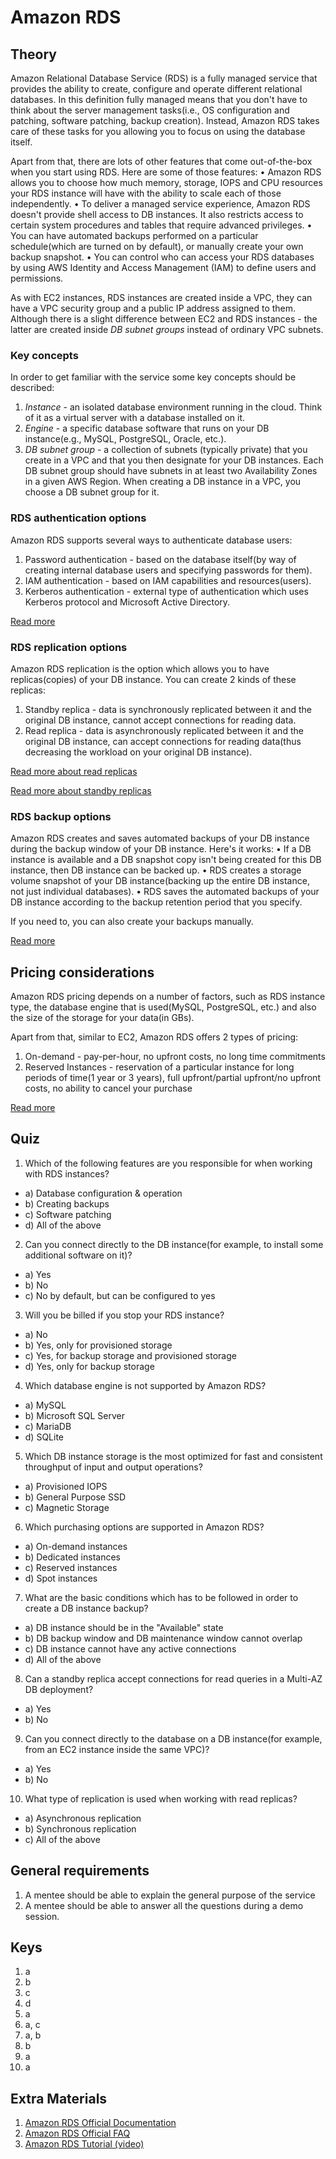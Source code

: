 # Amazon RDS

## Theory

Amazon Relational Database Service (RDS) is a fully managed service that provides the ability to create, configure and operate different relational databases. In this definition fully managed means that you don't have to think about the server management tasks(i.e., OS configuration and patching, software patching, backup creation). Instead, Amazon RDS takes care of these tasks for you allowing you to focus on using the database itself.

Apart from that, there are lots of other features that come out-of-the-box when you start using RDS. Here are some of those features:
• Amazon RDS allows you to choose how much memory, storage, IOPS and CPU resources your RDS instance will have with the ability to scale each of those independently.
• To deliver a managed service experience, Amazon RDS doesn't provide shell access to DB instances. It also restricts access to certain system procedures and tables that require advanced privileges.
• You can have automated backups performed on a particular schedule(which are turned on by default), or manually create your own backup snapshot.
• You can control who can access your RDS databases by using AWS Identity and Access Management (IAM) to define users and permissions.

As with EC2 instances, RDS instances are created inside a VPC, they can have a VPC security group and a public IP address assigned to them. Although there is a slight difference between EC2 and RDS instances - the latter are created inside *DB subnet groups* instead of ordinary VPC subnets.

### Key concepts

In order to get familiar with the service some key concepts should be described:
1. *Instance* - an isolated database environment running in the cloud. Think of it as a virtual server with a database installed on it.
2. *Engine* - a specific database software that runs on your DB instance(e.g., MySQL, PostgreSQL, Oracle, etc.).
3. *DB subnet group* - a collection of subnets (typically private) that you create in a VPC and that you then designate for your DB instances. Each DB subnet group should have subnets in at least two Availability Zones in a given AWS Region. When creating a DB instance in a VPC, you choose a DB subnet group for it.

### RDS authentication options

Amazon RDS supports several ways to authenticate database users:
1. Password authentication - based on the database itself(by way of creating internal database users and specifying passwords for them).
2. IAM authentication - based on IAM capabilities and resources(users).
3. Kerberos authentication - external type of authentication which uses Kerberos protocol and Microsoft Active Directory.

[Read more](https://docs.aws.amazon.com/AmazonRDS/latest/UserGuide/database-authentication.html)

### RDS replication options

Amazon RDS replication is the option which allows you to have replicas(copies) of your DB instance. You can create 2 kinds of these replicas:
1. Standby replica - data is synchronously replicated between it and the original DB instance, cannot accept connections for reading data.
2. Read replica - data is asynchronously replicated between it and the original DB instance, can accept connections for reading data(thus decreasing the workload on your original DB instance).

[Read more about read replicas](https://docs.aws.amazon.com/AmazonRDS/latest/UserGuide/USER_ReadRepl.html#USER_ReadRepl.Overview)

[Read more about standby replicas](https://docs.aws.amazon.com/AmazonRDS/latest/UserGuide/Concepts.MultiAZ.html)

### RDS backup options

Amazon RDS creates and saves automated backups of your DB instance during the backup window of your DB instance. Here's it works: 
• If a DB instance is available and a DB snapshot copy isn't being created for this DB instance, then DB instance can be backed up.
• RDS creates a storage volume snapshot of your DB instance(backing up the entire DB instance, not just individual databases). 
• RDS saves the automated backups of your DB instance according to the backup retention period that you specify.

If you need to, you can also create your backups manually.

[Read more](https://docs.aws.amazon.com/AmazonRDS/latest/UserGuide/USER_WorkingWithAutomatedBackups.html)

## Pricing considerations

Amazon RDS pricing depends on a number of factors, such as RDS instance type, the database engine that is used(MySQL, PostgreSQL, etc.) and also the size of the storage for your data(in GBs).

Apart from that, similar to EC2, Amazon RDS offers 2 types of pricing: 
1. On-demand - pay-per-hour, no upfront costs, no long time commitments
2. Reserved Instances - reservation of a particular instance for long periods of time(1 year or 3 years), full upfront/partial upfront/no upfront costs, no ability to cancel your purchase

[Read more](https://aws.amazon.com/rds/pricing/)

## Quiz

1. Which of the following features are you responsible for when working with RDS instances?
- a) Database configuration & operation
- b) Creating backups
- c) Software patching
- d) All of the above
2. Can you connect directly to the DB instance(for example, to install some additional software on it)?
- a) Yes
- b) No
- c) No by default, but can be configured to yes
3. Will you be billed if you stop your RDS instance?
- a) No
- b) Yes, only for provisioned storage
- c) Yes, for backup storage and provisioned storage
- d) Yes, only for backup storage
4. Which database engine is not supported by Amazon RDS?
- a) MySQL
- b) Microsoft SQL Server
- c) MariaDB
- d) SQLite
5. Which DB instance storage is the most optimized for fast and consistent throughput of input and output operations?
- a) Provisioned IOPS
- b) General Purpose SSD
- c) Magnetic Storage
6. Which purchasing options are supported in Amazon RDS?
- a) On-demand instances
- b) Dedicated instances
- c) Reserved instances
- d) Spot instances
7. What are the basic conditions which has to be followed in order to create a DB instance backup?
- a) DB instance should be in the "Available" state
- b) DB backup window and DB maintenance window cannot overlap
- c) DB instance cannot have any active connections
- d) All of the above
8. Can a standby replica accept connections for read queries in a Multi-AZ DB deployment?
- a) Yes
- b) No
9. Can you connect directly to the database on a DB instance(for example, from an EC2 instance inside the same VPC)?
- a) Yes
- b) No
10. What type of replication is used when working with read replicas?
- a) Asynchronous replication
- b) Synchronous replication
- c) All of the above

## General requirements
1. A mentee should be able to explain the general purpose of the service
2. A mentee should be able to answer all the questions during a demo session.

## Keys

1. a
2. b
3. c
4. d
5. a
6. a, c
7. a, b
8. b
9. a
10. a

## Extra Materials

1. [Amazon RDS Official Documentation](https://docs.aws.amazon.com/AmazonRDS/latest/UserGuide/)
2. [Amazon RDS Official FAQ](https://aws.amazon.com/rds/faqs/)
3. [Amazon RDS Tutorial (video)](https://www.youtube.com/watch?v=KpVNEzpvaY0)
